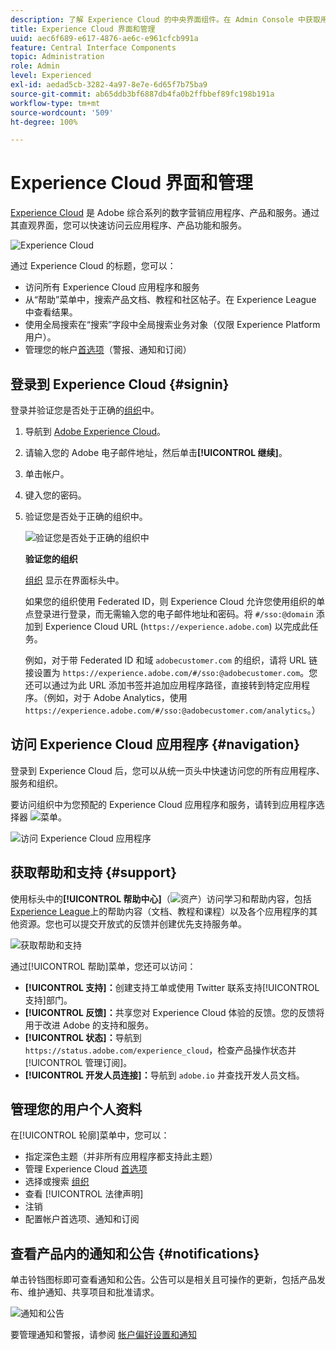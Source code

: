 ```yaml
---
description: 了解 Experience Cloud 的中央界面组件。在 Admin Console 中获取用户和产品管理帮助，启用 Experience Cloud Service 的应用程序。获取受众库、客户属性、Experience Cloud Assets 等方面的帮助。
title: Experience Cloud 界面和管理
uuid: aec6f689-e617-4876-ae6c-e961cfcb991a
feature: Central Interface Components
topic: Administration
role: Admin
level: Experienced
exl-id: aedad5cb-3282-4a97-8e7e-6d65f7b75ba9
source-git-commit: ab65ddb3bf6887db4fa0b2ffbbef89fc198b191a
workflow-type: tm+mt
source-wordcount: '509'
ht-degree: 100%

---
```


# Experience Cloud 界面和管理

[Experience Cloud](https://experience.adobe.com) 是 Adobe 综合系列的数字营销应用程序、产品和服务。通过其直观界面，您可以快速访问云应用程序、产品功能和服务。

![Experience Cloud](assets/landing.png)

通过 Experience Cloud 的标题，您可以：

* 访问所有 Experience Cloud 应用程序和服务
* 从“帮助”菜单中，搜索产品文档、教程和社区帖子。在 Experience League 中查看结果。
* 使用全局搜索在“搜索”字段中全局搜索业务对象（仅限 Experience Platform 用户）。
* 管理您的帐户[首选项](features/account-preferences.md)（警报、通知和订阅）

## 登录到 Experience Cloud {#signin}

登录并验证您是否处于正确的[组织](administration/organizations.md)中。

1. 导航到 [Adobe Experience Cloud](https://experience.adobe.com)。
1. 请输入您的 Adobe 电子邮件地址，然后单击&#x200B;**[!UICONTROL 继续]**。
1. 单击帐户。
1. 键入您的密码。
1. 验证您是否处于正确的组织中。

   ![验证您是否处于正确的组织中](assets/organizations-menu.png)

   **验证您的组织**

   [组织](administration/organizations.md) 显示在界面标头中。

   如果您的组织使用 Federated ID，则 Experience Cloud 允许您使用组织的单点登录进行登录，而无需输入您的电子邮件地址和密码。将 `#/sso:@domain` 添加到 Experience Cloud URL (`https://experience.adobe.com`) 以完成此任务。

   例如，对于带 Federated ID 和域 `adobecustomer.com` 的组织，请将 URL 链接设置为 `https://experience.adobe.com/#/sso:@adobecustomer.com`。您还可以通过为此 URL 添加书签并追加应用程序路径，直接转到特定应用程序。（例如，对于 Adobe Analytics，使用 `https://experience.adobe.com/#/sso:@adobecustomer.com/analytics`。）

## 访问 Experience Cloud 应用程序 {#navigation}

登录到 Experience Cloud 后，您可以从统一页头中快速访问您的所有应用程序、服务和组织。

要访问组织中为您预配的 Experience Cloud 应用程序和服务，请转到应用程序选择器 ![菜单](assets/apps-icon.png)。

![访问 Experience Cloud 应用程序](assets/platform-core-services.png)

## 获取帮助和支持 {#support}

使用标头中的&#x200B;**[!UICONTROL 帮助中心]**（![资产](assets/help-icon.png)）访问学习和帮助内容，包括[Experience League](https://experienceleague.adobe.com/?lang=zh-hans#home)上的帮助内容（文档、教程和课程）以及各个应用程序的其他资源。您也可以提交开放式的反馈并创建优先支持服务单。

![获取帮助和支持](assets/search-menu.png)

通过[!UICONTROL 帮助]菜单，您还可以访问：

* **[!UICONTROL 支持]：**&#x200B;创建支持工单或使用 Twitter 联系支持[!UICONTROL 支持]部门。
* **[!UICONTROL 反馈]：**&#x200B;共享您对 Experience Cloud 体验的反馈。您的反馈将用于改进 Adobe 的支持和服务。
* **[!UICONTROL 状态]：**&#x200B;导航到 `https://status.adobe.com/experience_cloud`，检查产品操作状态并[!UICONTROL 管理订阅]。
* **[!UICONTROL 开发人员连接]：**&#x200B;导航到 `adobe.io` 并查找开发人员文档。

## 管理您的用户个人资料

在[!UICONTROL 轮廓]菜单中，您可以：

* 指定深色主题（并非所有应用程序都支持此主题）
* 管理 Experience Cloud [首选项](features/account-preferences.md)
* 选择或搜索 [组织](administration/organizations.md)
* 查看 [!UICONTROL 法律声明]
* 注销
* 配置帐户首选项、通知和订阅

## 查看产品内的通知和公告 {#notifications}

单击铃铛图标即可查看通知和公告。公告可以是相关且可操作的更新，包括产品发布、维护通知、共享项目和批准请求。

![通知和公告](assets/notifications-menu-small.png)

要管理通知和警报，请参阅 [帐户偏好设置和通知](features/account-preferences.md)

